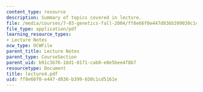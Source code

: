 ```yaml
---
content_type: resource
description: Summary of topics covered in lecture.
file: /media/courses/7-03-genetics-fall-2004/ff8e66f0e447d836b399030c1cd5161e_lecture4.pdf
file_type: application/pdf
learning_resource_types:
- Lecture Notes
ocw_type: OCWFile
parent_title: Lecture Notes
parent_type: CourseSection
parent_uid: b91c3b76-18d1-0171-cab0-e0e5bee4f8b7
resourcetype: Document
title: lecture4.pdf
uid: ff8e66f0-e447-d836-b399-030c1cd5161e
---
```

